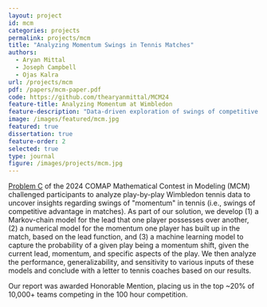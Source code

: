 ```yaml
---
layout: project
id: mcm
categories: projects
permalink: projects/mcm
title: "Analyzing Momentum Swings in Tennis Matches"
authors:
  - Aryan Mittal
  - Joseph Campbell
  - Ojas Kalra
url: /projects/mcm
pdf: /papers/mcm-paper.pdf
code: https://github.com/thearyanmittal/MCM24
feature-title: Analyzing Momentum at Wimbledon
feature-description: "Data-driven exploration of swings of competitive advantage in tennis. Honorable Mention at MCM 2024."
image: /images/featured/mcm.jpg
featured: true
dissertation: true
feature-order: 2
selected: true
type: journal
figure: /images/projects/mcm.jpg
---
```


[Problem C](https://www.mathmodels.org/Problems/2024/MCM-C/2024_MCM_Problem_C.pdf) of the 2024 COMAP Mathematical Contest in Modeling (MCM) challenged participants to analyze play-by-play Wimbledon tennis data to uncover insights regarding swings of "momentum" in tennis (i.e., swings of competitive advantage in matches). As part of our solution, we develop (1) a Markov-chain model for the lead that one player possesses over another, (2) a numerical model for the momentum one player has built up in the match, based on the lead function, and (3) a machine learning model to capture the probability of a given play being a momentum shift, given the current lead, momentum, and specific aspects of the play. We then analyze the performance, generalizability, and sensitivity to various inputs of these models and conclude with a letter to tennis coaches based on our results.

Our report was awarded Honorable Mention, placing us in the top ~20% of 10,000+ teams competing in the 100 hour competition.